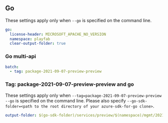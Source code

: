 ## Go

These settings apply only when `--go` is specified on the command line.

```yaml $(go)
go:
  license-header: MICROSOFT_APACHE_NO_VERSION
  namespace: playfab
  clear-output-folder: true
```

### Go multi-api

``` yaml $(go) && $(multiapi)
batch:
  - tag: package-2021-09-07-preview-preview
```

### Tag: package-2021-09-07-preview-preview and go

These settings apply only when `--tag=package-2021-09-07-preview-preview --go` is specified on the command line.
Please also specify `--go-sdk-folder=<path to the root directory of your azure-sdk-for-go clone>`.

```yaml $(tag) == 'package-2021-09-07-preview-preview' && $(go)
output-folder: $(go-sdk-folder)/services/preview/$(namespace)/mgmt/2021-09-07-preview/$(namespace)
```
